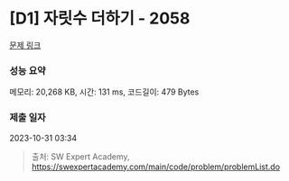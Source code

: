 # [D1] 자릿수 더하기 - 2058 

[문제 링크](https://swexpertacademy.com/main/code/problem/problemDetail.do?contestProbId=AV5QPRjqA10DFAUq) 

### 성능 요약

메모리: 20,268 KB, 시간: 131 ms, 코드길이: 479 Bytes

### 제출 일자

2023-10-31 03:34



> 출처: SW Expert Academy, https://swexpertacademy.com/main/code/problem/problemList.do